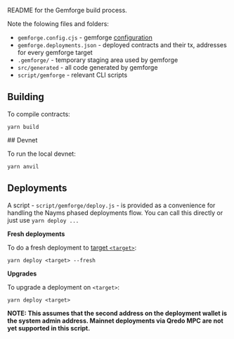 README for the Gemforge build process.

Note the folowing files and folders:

- `gemforge.config.cjs` - gemforge [configuration](https://gemforge.xyz/configuration/)
- `gemforge.deployments.json` - deployed contracts and their tx, addresses for every gemforge target
- `.gemforge/` - temporary staging area used by gemforge
- `src/generated` - all code generated by gemforge
- `script/gemforge` - relevant CLI scripts

## Building

To compile contracts:

```
yarn build
```

## Devnet

To run the local devnet:

```
yarn anvil
```

## Deployments

A script - `script/gemforge/deploy.js` - is provided as a convenience for handling the Nayms phased deployments flow. You can call this directly or just use `yarn deploy ...`

**Fresh deployments**

To do a fresh deployment to [target `<target>`](https://gemforge.xyz/configuration/targets/):

```
yarn deploy <target> --fresh
```

**Upgrades**

To upgrade a deployment on `<target>`:

```
yarn deploy <target>
```

**NOTE: This assumes that the second address on the deployment wallet is the system admin address. Mainnet deployments via Qredo MPC are not yet supported in this script.**
